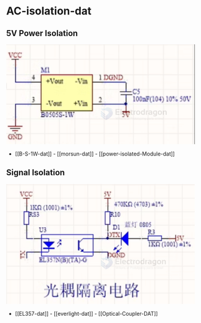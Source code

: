 
# AC-isolation-dat


## 5V Power Isolation 

![](2025-05-21-16-34-07.png)

- [[B-S-1W-dat]] - [[morsun-dat]] - [[power-isolated-Module-dat]]



## Signal Isolation 

![](2025-05-21-16-36-06.png)

- [[EL357-dat]] - [[everlight-dat]] - [[Optical-Coupler-DAT]]

